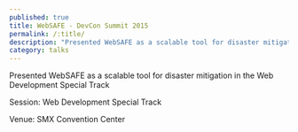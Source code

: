 ```yaml
---
published: true
title: WebSAFE - DevCon Summit 2015
permalink: /:title/
description: "Presented WebSAFE as a scalable tool for disaster mitigation in the Web Development Special Track"
category: talks
---
```


Presented WebSAFE as a scalable tool for disaster mitigation in the Web Development Special Track

Session: Web Development Special Track

Venue: SMX Convention Center
